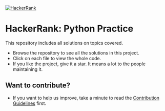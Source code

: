 [![HackerRank](https://marketplace.jazzhr.com/wp-content/uploads/78043367-hackerrank-logo-latest.png)](https://www.hackerrank.com/domains/tutorials/10-days-of-javascript)

# HackerRank: Python Practice

This repository includes all solutions on topics covered.

* Browse the repository to see all the solutions in this project.
* Click on each file to view the whole code.
* If you like the project, give it a star. It means a lot to the people maintaining it.

## Want to contribute?

* If you want to help us improve, take a minute to read the [Contribution Guidelines](/CONTRIBUTING.md) first.
